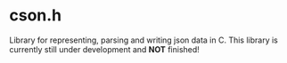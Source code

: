 # cson.h
Library for representing, parsing and writing json data in C. This library is currently still under development and **NOT** finished!